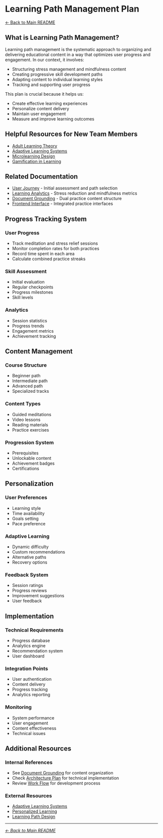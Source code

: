 # Learning Path Management Plan

[← Back to Main README](../README.md)

## What is Learning Path Management?

Learning path management is the systematic approach to organizing and delivering educational content in a way that optimizes user progress and engagement. In our context, it involves:
- Structuring stress management and mindfulness content
- Creating progressive skill development paths
- Adapting content to individual learning styles
- Tracking and supporting user progress

This plan is crucial because it helps us:
- Create effective learning experiences
- Personalize content delivery
- Maintain user engagement
- Measure and improve learning outcomes

## Helpful Resources for New Team Members
- [Adult Learning Theory](https://elearningindustry.com/adult-learning-theory-principles-guide-learning)
- [Adaptive Learning Systems](https://www.sciencedirect.com/topics/computer-science/adaptive-learning-system)
- [Microlearning Design](https://www.shiftelearning.com/blog/bid/342367/the-ultimate-micro-learning-guide)
- [Gamification in Learning](https://www.learningguild.com/articles/what-is-gamification-and-why-use-it/)

## Related Documentation
- [User Journey](user-journey-plan.md) - Initial assessment and path selection
- [Learning Analytics](learning-analytics-plan.md) - Stress reduction and mindfulness metrics
- [Document Grounding](document-grounding-plan.md) - Dual practice content structure
- [Frontend Interface](frontend-interface-plan.md) - Integrated practice interfaces

## Progress Tracking System

### User Progress
- Track meditation and stress relief sessions
- Monitor completion rates for both practices
- Record time spent in each area
- Calculate combined practice streaks

### Skill Assessment
- Initial evaluation
- Regular checkpoints
- Progress milestones
- Skill levels

### Analytics
- Session statistics
- Progress trends
- Engagement metrics
- Achievement tracking

## Content Management

### Course Structure
- Beginner path
- Intermediate path
- Advanced path
- Specialized tracks

### Content Types
- Guided meditations
- Video lessons
- Reading materials
- Practice exercises

### Progression System
- Prerequisites
- Unlockable content
- Achievement badges
- Certifications

## Personalization

### User Preferences
- Learning style
- Time availability
- Goals setting
- Pace preference

### Adaptive Learning
- Dynamic difficulty
- Custom recommendations
- Alternative paths
- Recovery options

### Feedback System
- Session ratings
- Progress reviews
- Improvement suggestions
- User feedback

## Implementation

### Technical Requirements
- Progress database
- Analytics engine
- Recommendation system
- User dashboard

### Integration Points
- User authentication
- Content delivery
- Progress tracking
- Analytics reporting

### Monitoring
- System performance
- User engagement
- Content effectiveness
- Technical issues

## Additional Resources

### Internal References
- See [Document Grounding](document-grounding-plan.md) for content organization
- Check [Architecture Plan](architecture-plan.md) for technical implementation
- Review [Work Flow](work-flow.md) for development process

### External Resources
- [Adaptive Learning Systems](https://www.learningpaths.org/adaptive-learning)
- [Personalized Learning](https://www.edutopia.org/article/personalized-learning)
- [Learning Path Design](https://elearningindustry.com/designing-learning-paths-tips)

---

*[← Back to Main README](../README.md)*